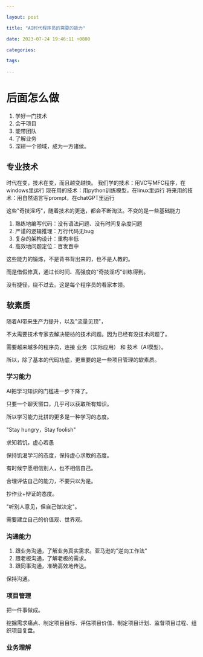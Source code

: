 ```yaml
---

layout: post

title: "AI时代程序员的需要的能力"

date: 2023-07-24 19:46:11 +0800

categories:

tags:
   
---
```


# 后面怎么做

1. 学好一门技术
2. 会干项目
3. 能带团队
4. 了解业务
5. 深耕一个领域，成为一方诸侯。


## 专业技术

时代在变，技术在变，而且越变越快。
我们学的技术：用VC写MFC程序，在windows里运行
现在用的技术：用python训练模型，在linux里运行
将来用的技术：用自然语言写prompt，在chatGPT里运行

这些"奇技淫巧"，随着技术的更迭，都会不断淘汰。不变的是一些基础能力

1. 熟练地编写代码：没有语法问题、没有时间复杂度问题
2. 严谨的逻辑推理：万行代码无bug
3. 复杂的架构设计：重构率低
4. 高效地问题定位：百发百中

这些能力的锻炼，不是背书背出来的，也不是人教的。

而是借假修真，通过长时间、高强度的"奇技淫巧"训练得到。

没有捷径，绕不过去。这是每个程序员的看家本领。


## 软素质

随着AI带来生产力提升，以及"流量见顶"，

不太需要技术专家去解决硬枋的技术问题。因为已经有没技术问题了。

需要越来越多的程序员，连接 业务（实际应用） 和 技术（AI模型）。

所以，除了基本的代码功底，更重要的是一些项目管理的软素质。

### 学习能力
AI把学习知识的门槛进一步下降了。

只要一个聊天窗口，几乎可以获取所有知识。

所以学习能力比拼的更多是一种学习的态度。

"Stay hungry，Stay foolish"

求知若饥，虚心若愚

保持饥渴学习的态度，保持虚心求教的态度。

有时候宁愿相信别人，也不相信自己。

合理评估自己的能力，不要只以为是。


抄作业+辩证的态度。

"听别人意见，但自己做决定"。

需要建立自己的价值观、世界观。


### 沟通能力

1. 跟业务沟通，了解业务真实需求。亚马逊的"逆向工作法"
2. 跟老板沟通，了解老板的需求。
3. 跟同事沟通，准确高效地传达。

保持沟通。

### 项目管理

把一件事做成。

挖掘需求痛点、制定项目目标、评估项目价值、制定项目计划、监督项目过程、组织项目复盘。

### 业务理解
